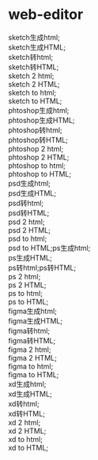 # web-editor
sketch生成html; <br>
sketch生成HTML; <br>
sketch转html; <br>
sketch转HTML; <br>
sketch 2 html; <br>
sketch 2 HTML; <br>
sketch to html; <br>
sketch to HTML; <br>
phtoshop生成html; <br>
phtoshop生成HTML; <br>
phtoshop转html; <br>
phtoshop转HTML; <br>
phtoshop 2 html; <br>
phtoshop 2 HTML; <br>
phtoshop to html; <br>
phtoshop to HTML; <br>
psd生成html; <br>
psd生成HTML; <br>
psd转html; <br>
psd转HTML; <br>
psd 2 html; <br>
psd 2 HTML; <br>
psd to html; <br>
psd to HTML;ps生成html; <br>
ps生成HTML; <br>
ps转html;ps转HTML; <br>
ps 2 html; <br>
ps 2 HTML; <br>
ps to html; <br>
ps to HTML; <br>
figma生成html; <br>
figma生成HTML; <br>
figma转html; <br>
figma转HTML; <br>
figma 2 html; <br>
figma 2 HTML; <br>
figma to html; <br>
figma to HTML; <br>
xd生成html; <br>
xd生成HTML; <br>
xd转html; <br>
xd转HTML; <br>
xd 2 html; <br>
xd 2 HTML; <br>
xd to html; <br>
xd to HTML;
